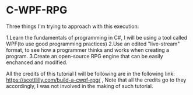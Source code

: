 # C-WPF-RPG
Three things I'm trying to approach with this execution:

1.Learn the fundamentals of programming in C#, I will be using a tool called
WPF(to use good programming practices)
2.Use an edited "live-stream" format, to see how a programmer thinks and works 
when creating a program.
3.Create an open-source RPG engine that can be easily enchanced and modified.

All the credits of this tutorial I will be following are in the following 
link: https://scottlilly.com/build-a-cwpf-rpg/ , Note that all the credits go
to they accordingly, I was not involved in the making of such tutorial.